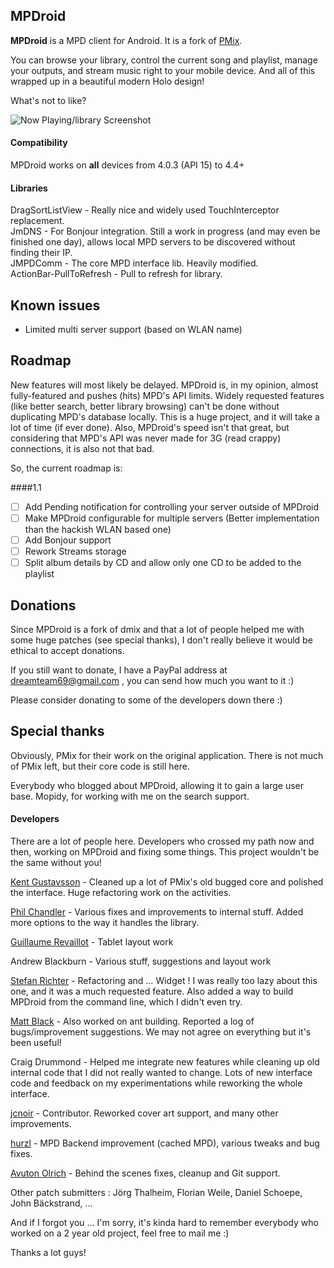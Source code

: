 ## MPDroid

**MPDroid** is a MPD client for Android. It is a fork of [PMix](http://code.google.com/p/pmix/).

You can browse your library, control the current song and playlist, manage your outputs, and stream music right to your mobile device. And all of this wrapped up in a beautiful modern Holo design!

What's not to like?

![Now Playing/library Screenshot](https://raw.github.com/abarisain/dmix/master/Screenshots/readme.png)  

#### Compatibility

MPDroid works on **all** devices from 4.0.3 (API 15) to 4.4+


#### Libraries

DragSortListView - Really nice and widely used TouchInterceptor replacement.  
JmDNS - For Bonjour integration. Still a work in progress (and may even be finished one day), allows local MPD servers to be discovered without finding their IP.  
JMPDComm - The core MPD interface lib. Heavily modified.  
ActionBar-PullToRefresh - Pull to refresh for library.  

## Known issues
 - Limited multi server support (based on WLAN name)

## Roadmap
New features will most likely be delayed. MPDroid is, in my opinion, almost fully-featured and pushes (hits) MPD's API limits. Widely requested features (like better search, better library browsing) can't be done without duplicating MPD's database locally.
This is a huge project, and it will take a lot of time (if ever done).
Also, MPDroid's speed isn't that great, but considering that MPD's API was never made for 3G (read crappy) connections, it is also not that bad.

So, the current roadmap is:

####1.1  

 - [ ] Add Pending notification for controlling your server outside of MPDroid
 - [ ] Make MPDroid configurable for multiple servers (Better implementation than the hackish WLAN based one)
 - [ ] Add Bonjour support
 - [ ] Rework Streams storage
 - [ ] Split album details by CD and allow only one CD to be added to the playlist

## Donations

Since MPDroid is a fork of dmix and that a lot of people helped me with some huge patches (see special thanks), I don't really believe it would be ethical to accept donations.

If you still want to donate, I have a PayPal address at dreamteam69@gmail.com , you can send how much you want to it :)


Please consider donating to some of the developers down there :)

## Special thanks

Obviously, PMix for their work on the original application. There is not much of PMix left, but their core code is still here.

Everybody who blogged about MPDroid, allowing it to gain a large user base.
Mopidy, for working with me on the search support.

#### Developers

There are a lot of people here. Developers who crossed my path now and then, working on MPDroid and fixing some things. This project wouldn't be the same without you!

[Kent Gustavsson](https://github.com/orrche) - Cleaned up a lot of PMix's old bugged core and polished the interface. Huge refactoring work on the activities.

[Phil Chandler](https://github.com/philchand) - Various fixes and improvements to internal stuff. Added more options to the way it handles the library.

[Guillaume Revaillot](https://github.com/grevaillot) - Tablet layout work

Andrew Blackburn - Various stuff, suggestions and layout work

[Stefan Richter](https://github.com/02strich) - Refactoring and … Widget ! I was really too lazy about this one, and it was a much requested feature. Also added a way to build MPDroid from the command line, which I didn't even try.

[Matt Black](https://github.com/mafrosis) - Also worked on ant building. Reported a log of bugs/improvement suggestions. We may not agree on everything but it's been useful!

Craig Drummond - Helped me integrate new features while cleaning up old internal code that I did not really wanted to change. Lots of new interface code and feedback on my experimentations while reworking the whole interface.

[jcnoir](https://github.com/jcnoir) - Contributor. Reworked cover art support, and many other improvements.

[hurzl](https://github.com/hurzl) - MPD Backend improvement (cached MPD), various tweaks and bug fixes.

[Avuton Olrich](https://github.com/avuton) - Behind the scenes fixes, cleanup and Git support.

Other patch submitters : Jörg Thalheim, Florian Weile, Daniel Schoepe, John Bäckstrand, ...

And if I forgot you … I'm sorry, it's kinda hard to remember everybody who worked on a 2 year old project, feel free to mail me :)


Thanks a lot guys!
